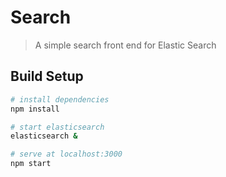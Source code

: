 # Search

> A simple search front end for Elastic Search

## Build Setup

``` bash
# install dependencies
npm install

# start elasticsearch
elasticsearch &

# serve at localhost:3000
npm start
```
